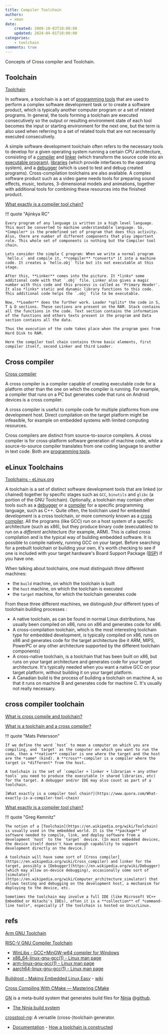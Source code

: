 ```yaml
---
title: Compiler Toolchain
authors:
  - xman
date:
    created: 2009-10-03T10:00:00
    updated: 2024-04-01T10:00:00
categories:
    - toolchain
comments: true
---
```


Concepts of Cross compiler and Toolchain.

<!-- more -->

## Toolchain

[Toolchain](https://en.wikipedia.org/wiki/Toolchain)

In software, a toolchain is a set of [programming tools](https://en.wikipedia.org/wiki/Programming_tool) that are used to perform a complex software development task or to create a software product, which is typically another computer program or a set of related programs. In general, the tools forming a toolchain are executed consecutively so the output or resulting environment state of each tool becomes the input or starting environment for the next one, but the term is also used when referring to a set of related tools that are not necessarily executed consecutively.

A simple software development toolchain often refers to the necessary tools to develop for a given operating system running a certain CPU architecture, consisting of a [compiler](https://en.wikipedia.org/wiki/Compiler) and [linker](https://en.wikipedia.org/wiki/Linker_(computing)) (which transform the source code into an [executable program](https://en.wikipedia.org/wiki/Executable_program)), [libraries](https://en.wikipedia.org/wiki/Software_library) (which provide interfaces to the operating system), and a [debugger](https://en.wikipedia.org/wiki/Debugger) (which is used to test and debug created programs). Cross-compilation toolchains are also available. A complex software product such as a video game needs tools for preparing sound effects, music, textures, 3-dimensional models and animations, together with additional tools for combining these resources into the finished product.

[What exactly is a compiler tool chain?](https://www.quora.com/What-exactly-is-a-compiler-tool-chain)

!!! quote "Ajinkya RC"

    Every program of any language is written in a high level language. This must be converted to machine understandable language. So, *Compiler* is the predefined set of program that does this activity. Also, there are number of different components that play important role. This whole set of components is nothing but the Compiler tool chain.

    Lets consider the simple C program: When we write a normal program `hello.c` and compile it, **compiler** *converts* it into a machine code. It creates a `hello.obj` file but its not executable at this stage.

    After this, **Linker** comes into the picture. It *links* some additional code with that `.obj` file. Linker also gives a magic number with this code and this process is called as 'Primary Header'. It also *links* static and dynamic library functions to this code. This additional code helps the `.obj` file to be executable.

    Now, **Loader** does the further work. Loader *splits* the code in S, T & D sections. These sections are present on the RAM. Stack contains all the functions in the code. Text section contains the information of the functions and others texts present in the program and Data section contains all the data.

    Thus the execution of the code takes place when the program goes from Hard Disk to RAM.

    Here the compiler tool chain contains three basic elements, first compiler itself, second Linker and third Loader.

## Cross compiler

[Cross compiler](https://en.wikipedia.org/wiki/Cross_compiler)

A cross compiler is a compiler capable of creating executable code for a platform other than the one on which the compiler is running. For example, a compiler that runs on a PC but generates code that runs on Android devices is a cross compiler.

A cross compiler is useful to compile code for multiple platforms from one development host. Direct compilation on the target platform might be infeasible, for example on embedded systems with limited computing resources.

Cross compilers are distinct from source-to-source compilers. A cross compiler is for cross-platform software generation of machine code, while a source-to-source compiler translates from one coding language to another in text code. Both are [programming tools](https://en.wikipedia.org/wiki/Programming_tool).

## eLinux Toolchains

[Toolchains - eLinux.org](http://www.elinux.org/Toolchains)

A toolchain is a set of distinct software development tools that are linked (or chained) together by specific stages such as `GCC`, `binutils` and `glibc` (a portion of the GNU Toolchain). Optionally, a toolchain may contain other tools such as a [debugger](http://en.wikipedia.org/wiki/Debugger) or a [compiler](http://en.wikipedia.org/wiki/Compiler) for a specific programming language, such as C++. Quite often, the toolchain used for embedded development is a cross toolchain, or more commonly known as a [cross compiler](http://en.wikipedia.org/wiki/Cross_compiler). All the programs (like GCC) run on a host system of a specific architecture (such as x86), but they produce binary code (executables) to run on a *different* architecture (for example, ARM). This is called cross compilation and is the typical way of building embedded software. It is possible to compile natively, running GCC on your target. Before searching for a prebuilt toolchain or building your own, it's worth checking to see if one is included with your target hardware's Board Support Package ([BSP](http://en.wikipedia.org/wiki/Board_support_package)) if you have one.

When talking about toolchains, one must distinguish *three* different machines:

- the `build` machine, on which the toolchain is built  
- the `host` machine, on which the toolchain is executed  
- the `target` machine, for which the toolchain generates code  

From these three different machines, we distinguish *four* different types of toolchain building processes :

- A native toolchain, as can be found in normal Linux distributions, has usually been compiled on x86, runs on x86 and generates code for x86.
- A cross-compilation toolchain, which is the most interesting toolchain type for embedded development, is typically compiled on x86, runs on x86 and generates code for the target architecture (be it ARM, MIPS, PowerPC or any other architecture supported by the different toolchain components)
- A cross-native toolchain, is a toolchain that has been built on x86, but runs on your target architecture and generates code for your target architecture. It's typically needed when you want a native GCC on your target platform, without building it on your target platform.
- A Canadian build is the process of building a toolchain on machine A, so that it runs on machine B and generates code for machine C. It's usually not really necessary.

## cross compiler toolchain

[What is cross compile and toolchain?](http://www.xuebuyuan.com/508805.html)

[What is a toolchain and a cross compiler?](https://stackoverflow.com/questions/22756199/what-is-a-toolchain-and-a-cross-compiler)

!!! quote "Mats Petersson"

    If we define the word `host` to mean a computer on which you are compiling, and `target` as the computer on which you want to run the code, then a **native** compiler is one where the target and the host are the *same* (kind). A **cross**-compiler is a compiler where the target is *different* from the host.

    A toolchain is the set of `compiler + linker + librarian + any other tools` you need to produce the executable (+ shared libraries, etc) for the target. A debugger and/or IDE may also count as part of a toolchain.

    [What exactly is a compiler tool chain?](https://www.quora.com/What-exactly-is-a-compiler-tool-chain)

[What exactly is a compiler tool chain?](https://www.quora.com/What-exactly-is-a-compiler-tool-chain)

!!! quote "Greg Kemnitz"

    The notion of a [Toolchain](https://en.wikipedia.org/wiki/Toolchain) is usually used in the embedded world. It is the **package** of software needed to compile, link, and deploy software from a development `host` to the `target` device. (In most embedded devices, the device itself doesn't have enough capability to support development directly on the device.)

    A toolchain will have some sort of [Cross compiler](https://en.wikipedia.org/wiki/Cross_compiler) and linker for the target, possibly a [Debugger](https://en.wikipedia.org/wiki/Debugger) (which may allow on-device debugging), occasionally some sort of [simulator](https://en.wikipedia.org/wiki/Computer_architecture_simulator) that allows testing and debugging on the development host, a mechanism for deploying to the device, etc.

    Sometimes the toolchain may involve a full IDE (like Microsoft VC++ Embedded or Hitachi's IDEs), often it is a **collection** of *command-line tools*, especially if the toolchain is hosted on Unix/Linux.

## refs

[Arm GNU Toolchain](https://developer.arm.com/Tools%20and%20Software/GNU%20Toolchain)

[RISC-V GNU Compiler Toolchain](https://github.com/riscv-collab/riscv-gnu-toolchain)

- [WinLibs - GCC+MinGW-w64 compiler for Windows](https://winlibs.com/)
- [x86_64-linux-gnu-gcc(1) - Linux man page](https://linux.die.net/man/1/x86_64-linux-gnu-gcc)
- [arm-linux-gnu-gcc(1) - Linux man page](https://linux.die.net/man/1/arm-linux-gnu-gcc)
- [aarch64-linux-gnu-gcc(1) - Linux man page](https://linux.die.net/man/1/aarch64-linux-gnu-gcc)

[Buildroot - Making Embedded Linux Easy](https://buildroot.org/) - [wiki](https://en.wikipedia.org/wiki/Buildroot)

[Cross Compiling With CMake — Mastering CMake](https://cmake.org/cmake/help/book/mastering-cmake/chapter/Cross%20Compiling%20With%20CMake.html)

[GN](https://gn.googlesource.com/gn/) is a meta-build system that generates build files for [Ninja](https://ninja-build.org/) @[github](https://github.com/ninja-build/ninja).

- [The Ninja build system](https://ninja-build.org/manual.html)

[crosstool-ng](https://github.com/crosstool-ng/crosstool-ng): A versatile (cross-)toolchain generator.

- [Documentation](https://crosstool-ng.github.io/docs/) - [How a toolchain is constructed](https://crosstool-ng.github.io/docs/toolchain-construction/)
